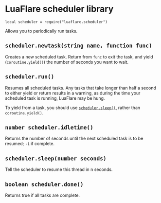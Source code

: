 # LuaFlare scheduler library

`local scheduler = require("luaflare.scheduler")`

Allows you to periodically run tasks.

## `scheduler.newtask(string name, function func)`

Creates a new scheduled task.  Return from `func` to exit the task, and yield (`coroutine.yield()`) the number of seconds you want to wait.

## `scheduler.run()`

Resumes all scheduled tasks.  Any tasks that take longer than half a second to either yield or return results in a warning, as during the time your scheduled task is running, LuaFlare may be hung.

To yield from a task, you should use [`scheduler.sleep()`](#schedulersleepnumber-seconds), rather than `coroutine.yield()`.

## `number scheduler.idletime()`

Returns the number of seconds until the next scheduled task is to be resumed; `-1` if complete.

## `scheduler.sleep(number seconds)`

Tell the scheduler to resume this thread in n seconds.

## `boolean scheduler.done()`

Returns true if all tasks are complete.
